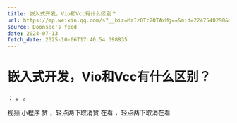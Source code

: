 ```yaml
---
title: 嵌入式开发，Vio和Vcc有什么区别？
url: https://mp.weixin.qq.com/s?__biz=MzIzOTc2OTAxMg==&mid=2247540298&idx=1&sn=50fd07501935069d464fdd7aa626cf95
source: Doonsec's feed
date: 2024-07-13
fetch_date: 2025-10-06T17:40:54.398835
---
```


# 嵌入式开发，Vio和Vcc有什么区别？

：
，
。

视频
小程序
赞
，轻点两下取消赞
在看
，轻点两下取消在看